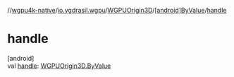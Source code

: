 //[wgpu4k-native](../../../../index.md)/[io.ygdrasil.wgpu](../../index.md)/[WGPUOrigin3D](../index.md)/[[android]ByValue](index.md)/[handle](handle.md)

# handle

[android]\
val [handle](handle.md): [WGPUOrigin3D.ByValue](../../../io.ygdrasil.wgpu.android/-w-g-p-u-origin3-d/-by-value/index.md)